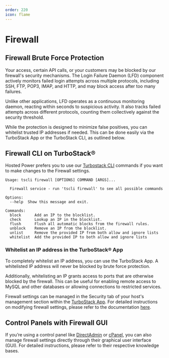 ```yaml
---
order: 220
icon: flame
---
```

# Firewall

## Firewall Brute Force Protection

Your access, certain API calls, or your customers may be blocked by our firewall's security mechanisms. The Login Failure Daemon (LFD) component actively monitors failed login attempts across multiple protocols, including SSH, FTP, POP3, IMAP, and HTTP, and may block access after too many failures.

Unlike other applications, LFD operates as a continuous monitoring daemon, reacting within seconds to suspicious activity. It also tracks failed attempts across different protocols, counting them collectively against the security threshold.

While the protection is designed to minimize false positives, you can whitelist trusted IP addresses if needed. This can be done easily via the TurboStack App or the TurboStack CLI, as outlined below.

## Firewall CLI on TurboStack®

Hosted Power prefers you to use our [Turbostack CLI](https://docs.turbostack.app/turbostack-app/turbostackcli/) commands if you want to make changes to the Firewall settings.

```
Usage: tscli firewall [OPTIONS] COMMAND [ARGS]...
 
  Firewall service - run 'tscli firewall' to see all possible commands
 
Options:
  --help  Show this message and exit.
 
Commands:
  block      Add an IP to the blocklist.
  check      Lookup an IP in the blocklist.
  flush      Flush all automatic blocks from the firewall rules.
  unblock    Remove an IP from the blocklist.
  unlist     Remove the provided IP from both allow and ignore lists
  whitelist  Add the provided IP to both allow and ignore lists
```

### Whitelist an IP address in the TurboStack® App

To completely whitelist an IP address, you can use the TurboStack App. A whitelisted IP address will never be blocked by brute force protection.

Additionally, whitelisting an IP grants access to ports that are otherwise blocked by the firewall. This can be useful for enabling remote access to MySQL and other databases or allowing connections to restricted services.

Firewall settings can be managed in the Security tab of your host's management section within the [TurboStack App](https://my.turbostack.app "TurboStack App"). For detailed instructions on modifying firewall settings, please refer to the documentation [here](https://docs.turbostack.app/turbostack-app/overview/#security-tab "Here").

## Control Panels with Firewall GUI

If you’re using a control panel like [DirectAdmin](../Technologies/Control%20Panels/directadmin.md) or [cPanel](../Technologies/Control%20Panels/cpanel.md), you can also manage firewall settings directly through their graphical user interface (GUI). For detailed instructions, please refer to their respective knowledge bases.
